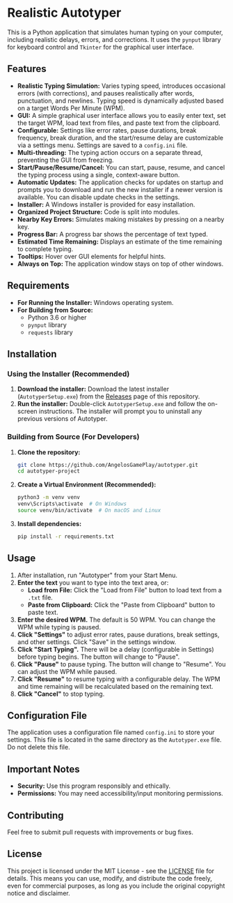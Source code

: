 # Realistic Autotyper

This is a Python application that simulates human typing on your computer, including realistic delays, errors, and corrections. It uses the `pynput` library for keyboard control and `Tkinter` for the graphical user interface.

## Features

*   **Realistic Typing Simulation:** Varies typing speed, introduces occasional errors (with corrections), and pauses realistically after words, punctuation, and newlines. Typing speed is dynamically adjusted based on a target Words Per Minute (WPM).
*   **GUI:** A simple graphical user interface allows you to easily enter text, set the target WPM, load text from files, and paste text from the clipboard.
*   **Configurable:** Settings like error rates, pause durations, break frequency, break duration, and the start/resume delay are customizable via a settings menu. Settings are saved to a `config.ini` file.
*   **Multi-threading:** The typing action occurs on a separate thread, preventing the GUI from freezing.
*   **Start/Pause/Resume/Cancel:** You can start, pause, resume, and cancel the typing process using a single, context-aware button.
*   **Automatic Updates:** The application checks for updates on startup and prompts you to download and run the new installer if a newer version is available. You can disable update checks in the settings.
*   **Installer:** A Windows installer is provided for easy installation.
*   **Organized Project Structure:** Code is split into modules.
*   **Nearby Key Errors:** Simulates making mistakes by pressing on a nearby key.
*   **Progress Bar:** A progress bar shows the percentage of text typed.
*   **Estimated Time Remaining:** Displays an estimate of the time remaining to complete typing.
*   **Tooltips:**  Hover over GUI elements for helpful hints.
*   **Always on Top:** The application window stays on top of other windows.

## Requirements

*   **For Running the Installer:** Windows operating system.
*   **For Building from Source:**
    *   Python 3.6 or higher
    *   `pynput` library
    *   `requests` library

## Installation

### Using the Installer (Recommended)

1.  **Download the installer:** Download the latest installer (`AutotyperSetup.exe`) from the [Releases](https://github.com/AngelosGamePlay/autotyper/releases) page of this repository.
2.  **Run the installer:** Double-click `AutotyperSetup.exe` and follow the on-screen instructions. The installer will prompt you to uninstall any previous versions of Autotyper.

### Building from Source (For Developers)

1.  **Clone the repository:**

    ```bash
    git clone https://github.com/AngelosGamePlay/autotyper.git
    cd autotyper-project
    ```

2.  **Create a Virtual Environment (Recommended):**

    ```bash
    python3 -m venv venv
    venv\Scripts\activate  # On Windows
    source venv/bin/activate  # On macOS and Linux
    ```

3.  **Install dependencies:**

    ```bash
    pip install -r requirements.txt
    ```

## Usage

1.  After installation, run "Autotyper" from your Start Menu.
2.  **Enter the text** you want to type into the text area, or:
    *   **Load from File:** Click the "Load from File" button to load text from a `.txt` file.
    *   **Paste from Clipboard:** Click the "Paste from Clipboard" button to paste text.
3.  **Enter the desired WPM.** The default is 50 WPM.  You can change the WPM while typing is paused.
4.  **Click "Settings"** to adjust error rates, pause durations, break settings, and other settings. Click "Save" in the settings window.
5.  **Click "Start Typing".**  There will be a delay (configurable in Settings) before typing begins. The button will change to "Pause".
6.  **Click "Pause"** to pause typing. The button will change to "Resume".  You can adjust the WPM while paused.
7.  **Click "Resume"** to resume typing with a configurable delay.  The WPM and time remaining will be recalculated based on the remaining text.
8.  **Click "Cancel"** to stop typing.

## Configuration File

The application uses a configuration file named `config.ini` to store your settings. This file is located in the same directory as the `Autotyper.exe` file. Do not delete this file.

## Important Notes

*   **Security:** Use this program responsibly and ethically.
*   **Permissions:** You may need accessibility/input monitoring permissions.

## Contributing

Feel free to submit pull requests with improvements or bug fixes.

## License

This project is licensed under the MIT License - see the [LICENSE](LICENSE) file for details.  This means you can use, modify, and distribute the code freely, even for commercial purposes, as long as you include the original copyright notice and disclaimer.
